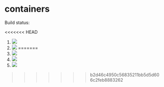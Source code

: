 # containers

Build status:

<<<<<<< HEAD
1. [![](https://github.com/snarayan23/container_oop/workflows/tests-fibonacci/badge.svg)](https://github.com/snarayan23/container_oop/actions?query=workflow%3Atests-fibonacci)
1. [![](https://github.com/snarayan23/container_oop/workflows/tests-range/badge.svg)](https://github.com/snarayan23/container_oop/actions?query=workflow%3Atests-range)
=======
1. [![](https://github.com/mikeizbicki/containers/workflows/tests-fibonacci/badge.svg)](https://github.com/mikeizbicki/containers/actions?query=workflow%3Atests-fibonacci)
1. [![](https://github.com/mikeizbicki/containers/workflows/tests-range/badge.svg)](https://github.com/mikeizbicki/containers/actions?query=workflow%3Atests-range)
1. [![](https://github.com/mikeizbicki/containers/workflows/tests-unicode/badge.svg)](https://github.com/mikeizbicki/containers/actions?query=workflow%3Atests-unicode)
>>>>>>> b2d46c4950c56835211bb5d5d606c2feb8883262
